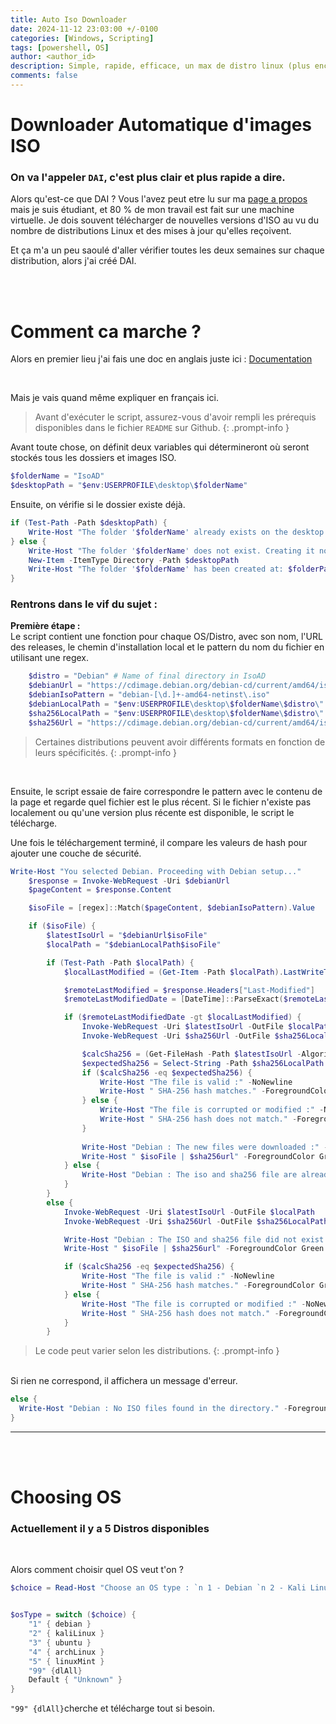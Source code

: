 ```yaml
---
title: Auto Iso Downloader
date: 2024-11-12 23:03:00 +/-0100
categories: [Windows, Scripting]
tags: [powershell, OS]    
author: <author_id>
description: Simple, rapide, efficace, un max de distro linux (plus encore bientot) en 1 script 
comments: false
---
```


# Downloader Automatique d'images ISO 
### On va l'appeler `DAI`, c'est plus clair et plus rapide a dire.

Alors qu'est-ce que DAI ?
Vous l'avez peut etre lu sur ma [page a propos](https://laykon4.github.io/about/) mais je suis étudiant, et 80 % de mon travail est fait sur une machine virtuelle. Je dois souvent télécharger de nouvelles versions d'ISO au vu du nombre de distributions Linux et des mises à jour qu'elles reçoivent.

Et ça m'a un peu saoulé d'aller vérifier toutes les deux semaines sur chaque distribution, alors j'ai créé DAI.

<br><br>

# Comment ca marche ?
Alors en premier lieu j'ai fais une doc en anglais juste ici : [Documentation](https://github.com/Laykon4/Iso-Auto-Downloader)

<br>

Mais je vais quand même expliquer en français ici.
<br>

> Avant d'exécuter le script, assurez-vous d'avoir rempli les prérequis disponibles dans le fichier `README` sur Github.
{: .prompt-info }

Avant toute chose, on définit deux variables qui détermineront où seront stockés tous les dossiers et images ISO.
```powershell
$folderName = "IsoAD"
$desktopPath = "$env:USERPROFILE\desktop\$folderName"
```

Ensuite, on vérifie si le dossier existe déjà.
```powershell
if (Test-Path -Path $desktopPath) {
    Write-Host "The folder '$folderName' already exists on the desktop." -ForegroundColor Yellow
} else {
    Write-Host "The folder '$folderName' does not exist. Creating it now..." -ForegroundColor Green
    New-Item -ItemType Directory -Path $desktopPath
    Write-Host "The folder '$folderName' has been created at: $folderPath" -ForegroundColor Cyan
}
```

### Rentrons dans le vif du sujet :

**Première étape :**  
Le script contient une fonction pour chaque OS/Distro, avec son nom, l'URL des releases, le chemin d'installation local et le pattern du nom du fichier en utilisant une regex.

```powershell
    $distro = "Debian" # Name of final directory in IsoAD
    $debianUrl = "https://cdimage.debian.org/debian-cd/current/amd64/iso-cd/"
    $debianIsoPattern = "debian-[\d.]+-amd64-netinst\.iso"
    $debianLocalPath = "$env:USERPROFILE\desktop\$folderName\$distro\"
    $sha256LocalPath = "$env:USERPROFILE\desktop\$folderName\$distro\"
    $sha256Url = "https://cdimage.debian.org/debian-cd/current/amd64/iso-cd/SHA256SUMS"
```
> Certaines distributions peuvent avoir différents formats en fonction de leurs spécificités.
{: .prompt-info }
<br>

Ensuite, le script essaie de faire correspondre le pattern avec le contenu de la page et regarde quel fichier est le plus récent. Si le fichier n'existe pas localement ou qu'une version plus récente est disponible, le script le télécharge.  

Une fois le téléchargement terminé, il compare les valeurs de hash pour ajouter une couche de sécurité.

```powershell
Write-Host "You selected Debian. Proceeding with Debian setup..."
    $response = Invoke-WebRequest -Uri $debianUrl
    $pageContent = $response.Content

    $isoFile = [regex]::Match($pageContent, $debianIsoPattern).Value

    if ($isoFile) {
        $latestIsoUrl = "$debianUrl$isoFile"
        $localPath = "$debianLocalPath$isoFile"

        if (Test-Path -Path $localPath) {
            $localLastModified = (Get-Item -Path $localPath).LastWriteTime

            $remoteLastModified = $response.Headers["Last-Modified"]
            $remoteLastModifiedDate = [DateTime]::ParseExact($remoteLastModified, "R", $null)

            if ($remoteLastModifiedDate -gt $localLastModified) {
                Invoke-WebRequest -Uri $latestIsoUrl -OutFile $localPath
                Invoke-WebRequest -Uri $sha256Url -OutFile $sha256LocalPath

                $calcSha256 = (Get-FileHash -Path $latestIsoUrl -Algorithm SHA256).Hash
                $expectedSha256 = Select-String -Path $sha256LocalPath -Pattern ([System.IO.Path]::GetFileName($latestIsoUrl)) | ForEach-Object { $_ -replace "\s.*", "" }
                if ($calcSha256 -eq $expectedSha256) {
                    Write-Host "The file is valid :" -NoNewline
                    Write-Host " SHA-256 hash matches." -ForegroundColor Green
                } else {
                    Write-Host "The file is corrupted or modified :" -NoNewline
                    Write-Host " SHA-256 hash does not match." -ForegroundColor Red
                }
            
                Write-Host "Debian : The new files were downloaded :" -NoNewline
                Write-Host " $isoFile | $sha256url" -ForegroundColor Green
            } else {
                Write-Host "Debian : The iso and sha256 file are already up to date."
            }
        } 
        else {
            Invoke-WebRequest -Uri $latestIsoUrl -OutFile $localPath
            Invoke-WebRequest -Uri $sha256Url -OutFile $sha256LocalPath

            Write-Host "Debian : The ISO and sha256 file did not exist locally and was downloaded :" -NoNewline
            Write-Host " $isoFile | $sha256url" -ForegroundColor Green

            if ($calcSha256 -eq $expectedSha256) {
                Write-Host "The file is valid :" -NoNewline
                Write-Host " SHA-256 hash matches." -ForegroundColor Green
            } else {
                Write-Host "The file is corrupted or modified :" -NoNewline
                Write-Host " SHA-256 hash does not match." -ForegroundColor Red
            }
        }
```
> Le code peut varier selon les distributions.
{: .prompt-info }

<br>
Si rien ne correspond, il affichera un message d'erreur.

```powershell
else {
  Write-Host "Debian : No ISO files found in the directory." -ForegroundColor Red
}
```
---
<br><br>


# Choosing OS
### Actuellement il y a 5 Distros disponibles
<br>

Alors comment choisir quel OS veut t'on ?
```powershell
$choice = Read-Host "Choose an OS type : `n 1 - Debian `n 2 - Kali Linux `n 3 - Ubuntu `n 4 - Arch Linux `n 5 - Linux Mint `n 99 - Download all `n Your choice "


$osType = switch ($choice) {
    "1" { debian }
    "2" { kaliLinux }
    "3" { ubuntu }
    "4" { archLinux }
    "5" { linuxMint }
    "99" {dlAll}
    Default { "Unknown" }
}
```

`"99" {dlAll}`cherche et télécharge tout si besoin.
